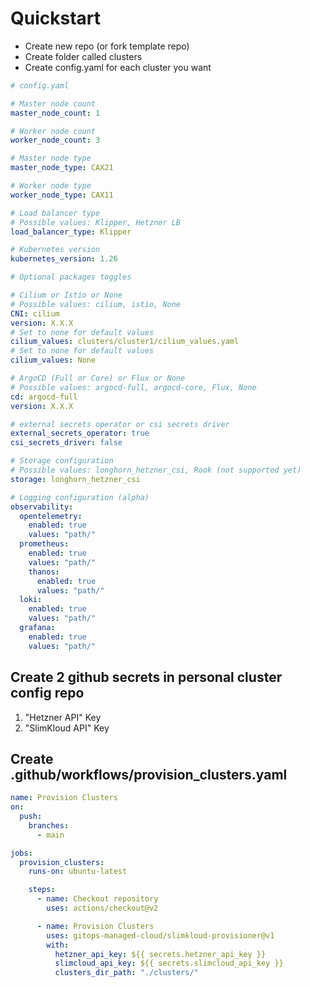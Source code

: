 # Quickstart
- Create new repo (or fork template repo)
- Create folder called clusters
- Create config.yaml for each cluster you want

```yaml
# config.yaml

# Master node count
master_node_count: 1

# Worker node count
worker_node_count: 3 

# Master node type
master_node_type: CAX21

# Worker node type
worker_node_type: CAX11

# Load balancer type
# Possible values: Klipper, Hetzner LB
load_balancer_type: Klipper

# Kubernetes version
kubernetes_version: 1.26

# Optional packages toggles

# Cilium or Istio or None
# Possible values: cilium, istio, None
CNI: cilium
version: X.X.X
# Set to none for default values
cilium_values: clusters/cluster1/cilium_values.yaml
# Set to none for default values
cilium_values: None

# ArgoCD (Full or Core) or Flux or None
# Possible values: argocd-full, argocd-core, Flux, None
cd: argocd-full
version: X.X.X

# external secrets operator or csi secrets driver
external_secrets_operator: true
csi_secrets_driver: false

# Storage configuration
# Possible values: longhorn_hetzner_csi, Rook (not supported yet)
storage: longhorn_hetzner_csi

# Logging configuration (alpha)
observability:
  opentelemetry: 
    enabled: true
    values: "path/"
  prometheus:
    enabled: true
    values: "path/"
    thanos:
      enabled: true
      values: "path/"
  loki:
    enabled: true
    values: "path/"
  grafana:
    enabled: true
    values: "path/"
```

## Create 2 github secrets in personal cluster config repo

1. "Hetzner API" Key
2. "SlimKloud API" Key

## Create .github/workflows/provision_clusters.yaml

```yaml
name: Provision Clusters
on:
  push:
    branches:
      - main

jobs:
  provision_clusters:
    runs-on: ubuntu-latest

    steps:
      - name: Checkout repository
        uses: actions/checkout@v2

      - name: Provision Clusters
        uses: gitops-managed-cloud/slimkloud-provisioner@v1
        with:
          hetzner_api_key: ${{ secrets.hetzner_api_key }}
          slimcloud_api_key: ${{ secrets.slimcloud_api_key }}
          clusters_dir_path: "./clusters/"
```
